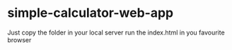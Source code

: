 # simple-calculator-web-app
Just copy the folder in your local server
run the index.html in you favourite browser
